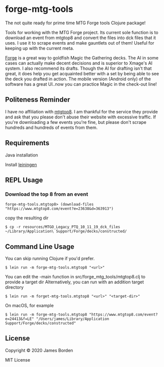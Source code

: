 # forge-mtg-tools

The not quite ready for prime time MTG Forge tools Clojure package!

Tools for working with the MTG Forge project. Its current sole function is to
download an event from mtgtop8 and convert the files into dck files that it uses.
I use it to scrape events and make gauntlets out of them! Useful for keeping up with the current meta.

[Forge](https://www.slightlymagic.net/wiki/Forge) is a great way to goldfish Magic the Gathering
decks. The AI in some cases can actually make decent decisions and is superior to Xmage's AI
system. I also recommend its drafts. Though the AI for drafting isn't that great, it does help
you get acquainted better with a set by being able to see the deck you drafted in action.
The mobile version (Android only) of the software has a great UI..now you can practice Magic in
the check-out line!

## Politeness Reminder

I have no affiliation with [mtgtop8](https://mtgtop8.com). I am thankful for the service they provide
and ask that you please don't abuse their website with excessive traffic. If you're downloading a few
events you're fine, but please don't scrape hundreds and hundreds of events from them.

## Requirements

Java installation

Install [leiningen](https://github.com/technomancy/leiningen#installation)

## REPL Usage

### Download the top 8 from an event

```
forge-mtg-tools.mtgtop8> (download-files "https://www.mtgtop8.com/event?e=23638&d=363913")
```

copy the resulting dir

```
$ cp -r resources/MTGO_Legacy_PTQ_10_11_19_dck_files ~/Library/Application\ Support/Forge/decks/constructed/
```

## Command Line Usage

You can skip running Clojure if you'd prefer.

```
$ lein run -m forge-mtg-tools.mtgtop8 "<url>"
```

You can edit the -main function in src/forge_mtg_tools/mtgtop8.clj to provide a target dir
Alternatively, you can run with an addition target directory

```
$ lein run -m forget-mtg-tools.mtgtop8 "<url>" "<target-dir>"
```

On macOS, for example

```
$ lein run -m forge-mtg-tools.mtgtop8 "https://www.mtgtop8.com/event?e=24413&f=LE" "/Users/james/Library/Application Support/Forge/decks/constructed"
```

## License

Copyright © 2020 James Borden

MIT License
